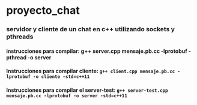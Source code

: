 # proyecto_chat

### servidor y cliente de un chat en c++ utilizando sockets y pthreads
#### instrucciones para compilar:  g++ server.cpp mensaje.pb.cc -lprotobuf -pthread -o server

#### Instrucciones para compilar cliente: `g++ client.cpp mensaje.pb.cc -lprotobuf -o cliente -std=c++11`

#### Instrucciones para compilar el server-test: `g++ server-test.cpp mensaje.pb.cc -lprotobuf -o server -std=c++11`
